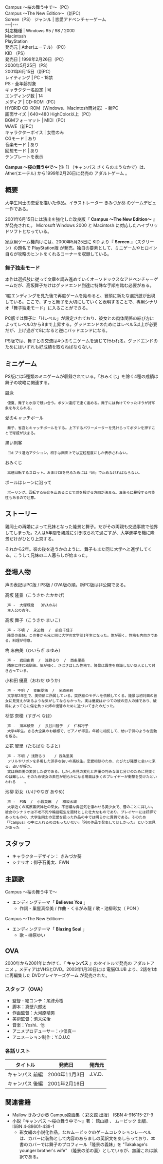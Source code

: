 Campus 〜桜の舞う中で〜（PC）  
Campus 〜The New Edition〜（新PC）  
Screen（PS）  ジャンル  |  恋愛アドベンチャーゲーム   
---|---  
対応機種  |  Windows 95  /  98  /  2000    
Macintosh  
PlayStation  
発売元  |  Ather(エーテル)  （PC）   
KID  （PS）  
発売日  |  1999年2月26日（PC）   
2000年5月25日（PS）  
2001年6月15日（新PC）  
レイティング  |  PC - 18禁   
PS - 全年齢対象  
キャラクター名設定  |  可   
エンディング数  |  14   
メディア  |  CD-ROM（PC）   
HYBRID CD-ROM（Windows、Macintosh両対応）- 新PC  
画面サイズ  |  640×480 HighColor以上（PC）   
BGMフォーマット  |  MIDI（PC）   
WAVE（新PC）  
キャラクターボイス  |  女性のみ   
CGモード  |  あり   
音楽モード  |  あり   
回想モード  |  あり   
テンプレートを表示  
  
**Campus 〜桜の舞う中で〜** [注 1]  （キャンパス さくらのまうなかで）は、  Ather(エーテル)  から1999年2月26日に発売の
アダルトゲーム  。

##  概要  

大学生同士の恋愛を描いた作品。イラストレーター  きみづか葵  のゲームデビュー作である。

2001年6月15日には演出を強化した改良版『 **Campus 〜The New Edition〜** 』が発売された。  Microsoft
Windows 2000  と  Macintosh  に対応したハイブリッドソフトとなっている。

家庭用ゲーム機向けには、2000年5月25日に  KID  より『 **Screen** 』（スクリーン）の題名で  PlayStation版
が発売。独自の要素として、ミニゲームやヒロイン自らが攻略のヒントをくれるコーナーを収録している。

###  舞子独走モード  

本作は選択肢に従って文章を読み進めていくオーソドックスなアドベンチャーゲームだが、高坂舞子だけはグッドエンド到達に特殊な手順を踏む必要がある。

1度エンディングを見た後で再度ゲームを始めると、冒頭に新たな選択肢が出現している。ここで、ずっと舞子を大切にしていくと表明することで、専用シナリオ「舞子独走モード」に入ることができる。

PC版では舞子に「Hレベル」が設定されており、彼女との肉体関係の結び方によってレベル0から8まで上昇する。グッドエンドのためにはレベル5以上が必要だが、上げ過ぎて8になると逆にバッドエンドになる。

PS版では、舞子との交流は4つのミニゲームを通じて行われる。グッドエンドのためにはいずれも好成績を取らねばならない。

##  ミニゲーム  

PS版には5種類のミニゲームが収録されている。「おみくじ」を除く4種の成績は舞子の攻略に関連する。

競泳

     優夏、舞子と水泳で競い合う。ボタン連打で速く進める。舞子には負けてやったほうが好印象を与えられる。 
愛のキャッチボール

     舞子、省吾とキャッチボールをする。上下するパワーメーターを見計らってボタンを押すことで球威が決まる。 
黒い刺客

     ゴキブリ退治アクション。相手は画面上では豆粒程度にしか表示されない。 
おみくじ

     高速回転するスロット。おまけCGを見るためには「凶」で止めなければならない。 
ボールはレーンに沿って

     ボーリング。回転する矢印を止めることで球を投げる方向が決まる。真後ろに暴投する可能性もあるので注意。 

##  ストーリー  

親同士の再婚によって兄妹となった隆景と舞子。だがその両親も交通事故で他界してしまった。2人は5年間を親戚に引き取られて過ごすが、大学進学を機に隆景だけがひとり上京する。

それから2年。彼の後を追うかのように、舞子もまた同じ大学へと進学してくる。こうして兄妹の二人暮らしが始まった。

##  登場人物  

声の表記はPC版 / PS版 / OVA版の順。新PC版は非公開である。

高坂 隆景（こうさか たかかげ）

     声 -  大塚琢磨  （OVAのみ） 
     主人公の青年。 
高坂 舞子（こうさか まいこ）

     声 - 不明 /  永迫舞  /  前島千佳子 
     隆景の義妹。この春から兄と同じ大学の文学部1年生になった。体が弱く、性格も内向きである。料理が得意。 
柊 麻由美（ひいらぎ まゆみ）

     声 -  岩田由貴  /  浅野るり  /  西条里美 
     隣家に住む幼馴染。気が強く、さばさばした性格で、隆景は異性を意識しない友人として付き合っている。 
小和田 優夏（おわだ ゆうか）

     声 - 不明 /  幸田夏穂  /  金原茉莉 
     文学部2年生で、美術部に所属している。突然絵のモデルを依頼してくる。隆景は初対面の彼女に見覚えがあるような気がしてならなかった。実は優夏はかつての彼の恋人の妹であり、破局によって心に傷を負った姉の復讐のために近づいてきたのだった。 
杉部 奈穂（すぎべ なほ）

     声 -  須本綾奈  /  長谷川智子  /  仁科冴子 
     大学4年生。さる大企業のお嬢様で、ピアノが得意。年齢に相反して、幼い子供のような言動を取る。 
立花 智里（たちばな ちさと）

     声 - 不明 / 浅野るり    / 西条里美 
     フリルやリボンを多用した派手な装いの高校生。恋愛相談のため、たびたび隆景に会いに来る。占いが好き。 
     実は麻由美の変装した姿である。しかし外見の変化と声優の巧みな演じ分けのために見抜くのは難しい。そのため彼女の素性が明らかになる場面は多くのプレイヤーが衝撃を受けたといわれる    。 
池柳 彩女（いけやなぎ あやめ）

     声 -  PON  /  小暮英麻  /  相坂水城 
     大学近くの高原黒沢神社の巫女。不思議な雰囲気を漂わせる美少女で、昔のことに詳しい。彼女のシナリオは不老不死や輪廻転生を題材とした壮大なものであり、プレイヤーには好評であったものの、大学生同士の恋愛を扱った作品の中では明らかに異質である。そのため「『Campus』の中に入れるのはもったいない」「別の作品で発表してほしかった」という意見があった    。 

##  スタッフ  

  * キャラクターデザイン：  きみづか葵 
  * シナリオ：御子石勇太、FWN 

##  主題歌  

Campus 〜桜の舞う中で〜

  * エンディングテーマ「 **Believes You** 」 
    * 作詞 -  巣屋真奈美  / 作曲 -  くるがみ龍  / 歌 - 池柳彩女（  PON  ） 

Campus 〜The New Edition〜

  * エンディングテーマ「 **Blazing Soul** 」 
    * 歌 -  榊原ゆい 

##  OVA  

2000年から2001年にかけて、『 **キャンパス** 』のタイトルで発売の  アダルトアニメ  。メディアはVHSとDVD。2003年1月30日には
電脳CLUB  より、2話を1本に再編集した  DVDプレイヤーズゲーム  が発売された。

###  スタッフ（OVA）  

  * 監督・絵コンテ：尾津芳樹 
  * 脚本：真壁六郎太 
  * 作画監督：大河原晴男 
  * 美術監督：泡末栄治 
  * 音楽：Yoshi、他 
  * アニメプロデューサー：小俣真一 
  * アニメーション制作：Y.O.U.C 

###  各話リスト  

タイトル  |  発売日  |  発売元   
---|---|---  
キャンパス 前編  |  2000年11月3日  |  J.V.D.   
キャンパス 後編  |  2001年2月16日   
  
##  関連書籍  

  * Mallow きみづか葵 Campus原画集（  彩文館  出版）  ISBN 4-916115-27-9 
  * 小説『キャンパス 〜桜の舞う中で〜』著：  館山緑  、  ムービック  出版、  ISBN 4-89601-439-1 
    * 彩女編の小説化作品。なおムービックのゲームコレクションレーベルは、カバーに装飾として内容のあらましの英訳文をあしらっており、本書のカバーでは舞子のプロフィール「隆景の義妹」を "Takakage's younger brother's wife" （隆景の弟の妻）としているが、無論これは誤訳である。 

